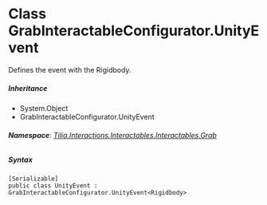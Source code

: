 # Class GrabInteractableConfigurator.UnityEvent

Defines the event with the Rigidbody.

##### Inheritance

* System.Object
* GrabInteractableConfigurator.UnityEvent

###### **Namespace**: [Tilia.Interactions.Interactables.Interactables.Grab]

##### Syntax

```
[Serializable]
public class UnityEvent : GrabInteractableConfigurator.UnityEvent<Rigidbody>
```

[Tilia.Interactions.Interactables.Interactables.Grab]: README.md
